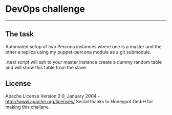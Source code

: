 # DevOps challenge

---

The task
--------

Automated setup of two Percona instances where one is a master
and the other a replica using my puppet-percona module as a git submodule.

./test script will ssh to your master instance create a dummy random table and will show this table from the slave.

License
-------
Apache License Version 2.0, January 2004 - http://www.apache.org/licenses/
Secial thanks to Honeypot GmbH for making this challane.
